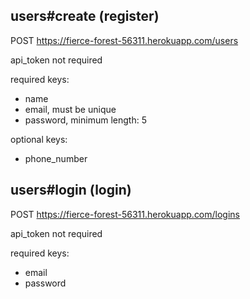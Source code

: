 ## users#create (register)

POST https://fierce-forest-56311.herokuapp.com/users

api_token not required

required keys:
* name
* email, must be unique
* password, minimum length: 5

optional keys:
* phone_number

## users#login (login)

POST https://fierce-forest-56311.herokuapp.com/logins

api_token not required

required keys:
* email
* password

